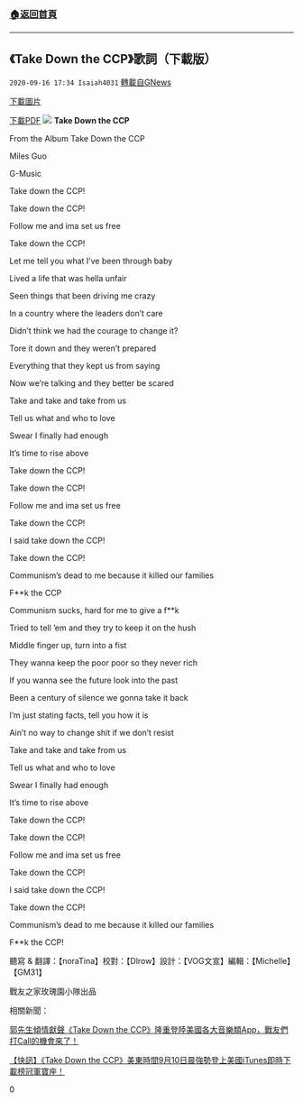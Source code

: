 ###  [:house:返回首頁](https://github.com/ourhimalayas/txt)
---

## 《Take Down the CCP》歌詞（下載版）
`2020-09-16 17:34 Isaiah4031` [轉載自GNews](https://gnews.org/zh-hant/362114/)

[下載圖片](https://s3.amazonaws.com/gnews-media-offload/wp-content/uploads/2020/09/16165526/Take_Down_the_CCP_Lyrics-VOG-scaled.jpg)

[下載PDF](https://s3.amazonaws.com/gnews-media-offload/wp-content/uploads/2020/09/16165439/Take_Down_the_CCP_Lyrics-VOG.pdf)
![](https://s3.amazonaws.com/gnews-media-offload/wp-content/uploads/2020/09/16165526/Take_Down_the_CCP_Lyrics-VOG-scaled.jpg)
**Take Down the CCP**

From the Album Take Down the CCP

Miles Guo

G-Music

Take down the CCP!

Take down the CCP!

Follow me and ima set us free

Take down the CCP!

Let me tell you what I’ve been through baby

Lived a life that was hella unfair

Seen things that been driving me crazy

In a country where the leaders don’t care

Didn’t think we had the courage to change it?

Tore it down and they weren’t prepared

Everything that they kept us from saying

Now we’re talking and they better be scared

Take and take and take from us

Tell us what and who to love

Swear I finally had enough

It’s time to rise above

Take down the CCP!

Take down the CCP!

Follow me and ima set us free

Take down the CCP!

I said take down the CCP!

Take down the CCP!

Communism’s dead to me because it killed our families

F\*\*k the CCP

Communism sucks, hard for me to give a f\*\*k

Tried to tell ’em and they try to keep it on the hush

Middle finger up, turn into a fist

They wanna keep the poor poor so they never rich

If you wanna see the future look into the past

Been a century of silence we gonna take it back

I’m just stating facts, tell you how it is

Ain’t no way to change shit if we don’t resist

Take and take and take from us

Tell us what and who to love

Swear I finally had enough

It’s time to rise above

Take down the CCP!

Take down the CCP!

Follow me and ima set us free

Take down the CCP!

I said take down the CCP!

Take down the CCP!

Communism’s dead to me because it killed our families

F\*\*k the CCP!

聽寫 & 翻譯：【noraTina】校對：【Dlrow】設計：【VOG文宣】編輯：【Michelle】【GM31】

戰友之家玫瑰園小隊出品

相關新聞：

[郭先生傾情獻聲《Take Down the CCP》隆重登陸美國各大音樂類App，戰友們打Call的機會來了！](https://gnews.org/zh-hant/341647/)

[【快訊】《Take Down the CCP》美東時間9月10日晨強勢登上美國iTunes即時下載榜冠軍寶座！](https://gnews.org/zh-hant/345925/)

0
